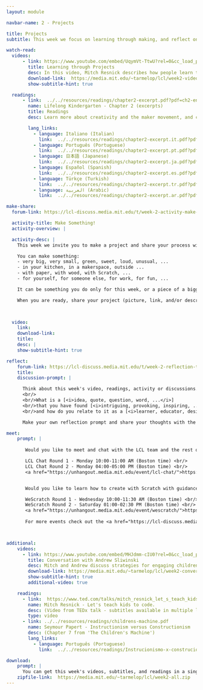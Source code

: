 ```yaml
---
layout: module

navbar-name: 2 - Projects

title: Projects
subtitle: This week we focus on learning through making, and reflect on the creative process through the Creative Learning Spiral. We also introduce coding as a new form of fluency and self-expression, and we start making projects.

watch-read:
  videos:
      - link: https://www.youtube.com/embed/UqymVt-TtwU?rel=0&cc_load_policy=1
        title: Learning through Projects
        desc: In this video, Mitch Resnick describes how people learn through making projects, and introduces the Creative Learning Spiral as a framework to reflect about the creative process.
        download-link:  https://media.mit.edu/~tarmelop/lcl/week2-video-projects.zip
        show-subtitle-hint: true

  readings:
      - link:  ../../resources/readings/chapter2-excerpt.pdf?pdf=ch2-en
        name: Lifelong Kindergarten - Chapter 2 (excerpts)
        title: Readings
        desc: Learn more about creativity and the maker movement, and coding as a form of fluency and expression.

        lang_links:
          - language: Italiano (Italian)
            link:  ../../resources/readings/chapter2-excerpt.it.pdf?pdf=ch2-it
          - language: Português (Portuguese)
            link:  ../../resources/readings/chapter2-excerpt.pt.pdf?pdf=ch2-pt
          - language: 日本語 (Japanese)
            link:  ../../resources/readings/chapter2-excerpt.ja.pdf?pdf=ch2-ja
          - language: Español (Spanish)
            link:  ../../resources/readings/chapter2-excerpt.es.pdf?pdf=ch2-es
          - language: Türkçe (Turkish)
            link:  ../../resources/readings/chapter2-excerpt.tr.pdf?pdf=ch2-tr
          - language: العربية (Arabic)
            link:  ../../resources/readings/chapter2-excerpt.ar.pdf?pdf=ch2-ar

make-share:
  forum-link: https://lcl-discuss.media.mit.edu/t/week-2-activity-make-something/2680

  activity-title: Make Something!
  activity-overview: |

  activity-desc: |
    This week we invite you to make a project and share your process with the community!

    You can make something:
    - very big, very small, green, sweet, loud, unusual, ...
    - in your kitchen, in a makerspace, outside ...
    - with paper, with wood, with Scratch, ...
    - for yourself, for someone else, for work, for fun, ...

    It can be something you do only for this week, or a piece of a bigger project you'd like to work on.

    When you are ready, share your project (picture, link, and/or description) and reflect on your process. Some questions to possibly consider as you reflect: How did you get the idea? What was a challenge you encountered? What would you do if you had more time?


    
  video:
    link:
    download-link: 
    title: 
    desc: |
    show-subtitle-hint: true

reflect:
    forum-link: https://lcl-discuss.media.mit.edu/t/week-2-reflection-thinking-about-projects/2681
    title:
    discussion-prompt: |

      Think about this week's video, readings, activity or discussions.
      <br/>
      <br/>What is a [<i>idea, quote, question, word, ...</i>]
      <br/>that you have found [<i>intriguing, provoking, inspiring, ...</i>]
      <br/>and how do you relate to it as a [<i>learner, educator, designer, human being, ...</i>] ?

      Make your own reflection prompt and share your thoughts with the rest of the community!

meet:
    prompt: |
       
       Would you like to meet and chat with the LCL team and the rest of the community?<br/>

       LCL Chat Round 1 - Monday 10:00-11:00 AM (Boston time) <br/>
       LCL Chat Round 2 - Monday 04:00-05:00 PM (Boston time) <br/>
       <a href="https://unhangout.media.mit.edu/event/lcl-chat/">https://unhangout.media.mit.edu/event/lcl-chat/</a>


       Would you like to learn how to create with Scratch with guidance and peer support?<br/>

       WeScratch Round 1 - Wednesday 10:00-11:30 AM (Boston time) <br/>
       WeScratch Round 2 - Saturday 01:00-02:30 PM (Boston time) <br/>
       <a href="https://unhangout.media.mit.edu/event/wescratch/">https://unhangout.media.mit.edu/event/wescratch/</a>
       
       For more events check out the <a href="https://lcl-discuss.media.mit.edu/c/live-events-2019/l/calendar">calendar</a>! <br/>



additional:
    videos:
      - link: https://www.youtube.com/embed/MHJdmm-cIU0?rel=0&cc_load_policy=1
        title: Conversation with Andrew Sliwinski
        desc: Mitch and Andrew discuss strategies for engaging children in creative learning through projects — and compare experiences with physical and digital materials
        download-link: https://media.mit.edu/~tarmelop/lcl/week2-conversation-andrew.zip
        show-subtitle-hint: true
        additional-video: true

    readings:
      - link:  https://www.ted.com/talks/mitch_resnick_let_s_teach_kids_to_code
        name: Mitch Resnick - Let's teach kids to code.
        desc: (Video from TEDx talk - subtitles available in multiple languages)
        type: video
      - link: ../../resources/readings/childrens-machine.pdf
        name: Seymour Papert - Instructionism versus Constructionism
        desc: (Chapter 7 from 'The Children's Machine')
        lang_links:
          - language: Português (Portuguese)
            link:  ../../resources/readings/Instrucionismo-x-construcionismo.pdf

download:
    prompt: |
      You can get this week's videos, subtitles, and readings in a single zip file for offline use.
    zipfile-link:  https://media.mit.edu/~tarmelop/lcl/week2-all.zip
---
```

